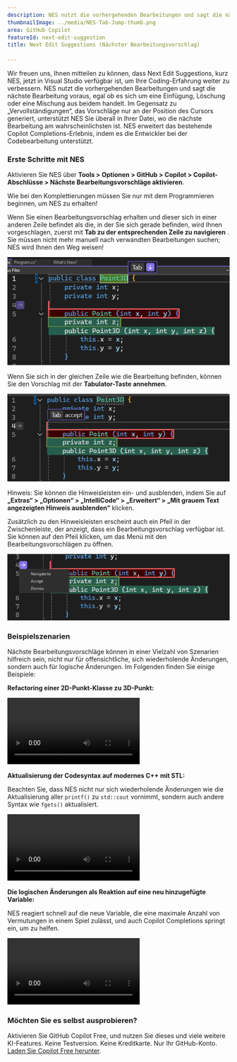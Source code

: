 ```yaml
---
description: NES nutzt die vorhergehenden Bearbeitungen und sagt die nächste Bearbeitung voraus, egal ob es sich um eine Einfügung, Löschung oder eine Mischung aus beidem handelt.
thumbnailImage: ../media/NES-Tab-Jump-thumb.png
area: GitHub Copilot
featureId: next-edit-suggestion
title: Next Edit Suggestions (Nächster Bearbeitungsvorschlag)

---
```



Wir freuen uns, Ihnen mitteilen zu können, dass Next Edit Suggestions, kurz NES, jetzt in Visual Studio verfügbar ist, um Ihre Coding-Erfahrung weiter zu verbessern. NES nutzt die vorhergehenden Bearbeitungen und sagt die nächste Bearbeitung voraus, egal ob es sich um eine Einfügung, Löschung oder eine Mischung aus beidem handelt. Im Gegensatz zu „Vervollständigungen“, das Vorschläge nur an der Position des Cursors generiert, unterstützt NES Sie überall in Ihrer Datei, wo die nächste Bearbeitung am wahrscheinlichsten ist. NES erweitert das bestehende Copilot Completions-Erlebnis, indem es die Entwickler bei der Codebearbeitung unterstützt.

### Erste Schritte mit NES
Aktivieren Sie NES über **Tools > Optionen > GitHub > Copilot > Copilot-Abschlüsse > Nächste Bearbeitungsvorschläge aktivieren**.

Wie bei den Komplettierungen müssen Sie nur mit dem Programmieren beginnen, um NES zu erhalten!

Wenn Sie einen Bearbeitungsvorschlag erhalten und dieser sich in einer anderen Zeile befindet als die, in der Sie sich gerade befinden, wird Ihnen vorgeschlagen, zuerst mit **Tab zu der entsprechenden Zeile zu navigieren** . Sie müssen nicht mehr manuell nach verwandten Bearbeitungen suchen; NES wird Ihnen den Weg weisen!

 ![NES Tab, um zur Hinweisleiste zu springen](../media/NES-Tab-Jump.png)

Wenn Sie sich in der gleichen Zeile wie die Bearbeitung befinden, können Sie den Vorschlag mit der **Tabulator-Taste annehmen**.

  ![NES Tab zum Akzeptieren der Hinweisleiste](../media/NES-Tab-Accept.png)

Hinweis: Sie können die Hinweisleisten ein- und ausblenden, indem Sie auf **„Extras“ > „Optionen“ > „IntelliCode“ > „Erweitert“ > „Mit grauem Text angezeigten Hinweis ausblenden“** klicken. 

Zusätzlich zu den Hinweisleisten erscheint auch ein Pfeil in der Zwischenleiste, der anzeigt, dass ein Bearbeitungsvorschlag verfügbar ist. Sie können auf den Pfeil klicken, um das Menü mit den Bearbeitungsvorschlägen zu öffnen.

  ![NES Gutter Arrow](../media/NES-Gutter-Arrow.png)


### Beispielszenarien
Nächste Bearbeitungsvorschläge können in einer Vielzahl von Szenarien hilfreich sein, nicht nur für offensichtliche, sich wiederholende Änderungen, sondern auch für logische Änderungen. Im Folgenden finden Sie einige Beispiele:

**Refactoring einer 2D-Punkt-Klasse zu 3D-Punkt:**
 
![NES Refactoring-Punkt-Klasse](../media/NES-Point.mp4)

**Aktualisierung der Codesyntax auf modernes C++ mit STL:**

Beachten Sie, dass NES nicht nur sich wiederholende Änderungen wie die Aktualisierung aller `printf()` zu `std::cout` vornimmt, sondern auch andere Syntax wie `fgets()` aktualisiert.

![NES-Aktualisierung der C++-Syntax](../media/NES-Migration.mp4)

**Die logischen Änderungen als Reaktion auf eine neu hinzugefügte Variable:**

NES reagiert schnell auf die neue Variable, die eine maximale Anzahl von Vermutungen in einem Spiel zulässt, und auch Copilot Completions springt ein, um zu helfen.

![NES Neue Variable hinzufügen](../media/NES-AddVariable.mp4)

### Möchten Sie es selbst ausprobieren?
Aktivieren Sie GitHub Copilot Free, und nutzen Sie dieses und viele weitere KI-Features.
 Keine Testversion. Keine Kreditkarte. Nur Ihr GitHub-Konto. [Laden Sie Copilot Free herunter](https://github.com/settings/copilot).
